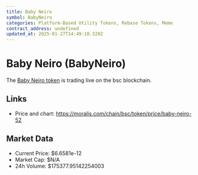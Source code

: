 ```yaml
---
title: Baby Neiro
symbol: BabyNeiro
categories: Platform-Based Utility Tokens, Rebase Tokens, Meme
contract_address: undefined
updated_at: 2025-01-27T14:49:10.320Z
---
```


# Baby Neiro (BabyNeiro)
The [Baby Neiro token](https://moralis.com/chain/bsc/token/price/baby-neiro-52) is trading live on the bsc blockchain.

## Links
- Price and chart: https://moralis.com/chain/bsc/token/price/baby-neiro-52

## Market Data
- Current Price: $6.6581e-12
- Market Cap: $N/A
- 24h Volume: $175377.95142254003
